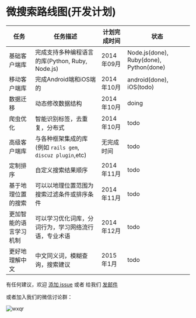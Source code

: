 微搜索路线图(开发计划)
=======

| 任务    | 任务描述    | 计划完成时间 | 状态 |
| ------ | ------ | ------------------------------------------------------ | ---- |
| 基础客户端库  | 完成支持多种编程语言的库(Python, Ruby, Node.js) | 2014年09月 | Node.js(done), Ruby(done), Python(done) |
| 移动客户端库  | 完成Android端和iOS端的 | 2014年10月 | android(done), iOS(todo) |
| 数据迁移 | 动态修改数据结构 | 2014年10月 | doing |
| 爬虫优化 | 智能识别标签，去重复，分布式 | 2014年10月 | todo |
| 高级客户端库 | 与各种框架集成的库(例如 `rails gem`, `discuz plugin`,etc) | 无完成时间 | todo |
| 定制排序 | 自定义搜索结果顺序 | 2014年11月 | todo |
| 基于地理位置的搜索 | 可以以地理位置范围为搜索过滤条件或排序条件 | 2014年11月 | todo |
| 更加智能的语言学习机制 | 可以学习优化词库，分词行为，学习网络流行语，专业术语 | 2014年12月 | todo |
| 更好地理解中文 | 中文同义词，模糊查询，搜索建议 | 2015年1月 | todo |

有任何建议，欢迎 [添加 issue](https://github.com/tinysou/roadmap/issues/new) 或者 给我们 [发邮件](mailto:support@tinysou.com)

或者加入我们的微信讨论群：

![wxqr](http://tinysou-cdn.b0.upaiyun.com/assets/images/qrcode_wx.png)

